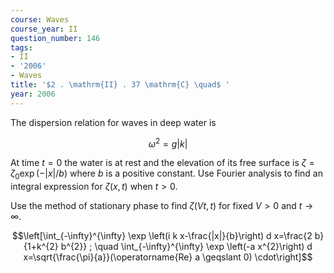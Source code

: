 ```yaml
---
course: Waves
course_year: II
question_number: 146
tags:
- II
- '2006'
- Waves
title: '$2 . \mathrm{II} . 37 \mathrm{C} \quad$ '
year: 2006
---
```



The dispersion relation for waves in deep water is

$$\omega^{2}=g|k|$$

At time $t=0$ the water is at rest and the elevation of its free surface is $\zeta=\zeta_{0} \exp (-|x| / b)$ where $b$ is a positive constant. Use Fourier analysis to find an integral expression for $\zeta(x, t)$ when $t>0$.

Use the method of stationary phase to find $\zeta(V t, t)$ for fixed $V>0$ and $t \rightarrow \infty$.

$$\left[\int_{-\infty}^{\infty} \exp \left(i k x-\frac{|x|}{b}\right) d x=\frac{2 b}{1+k^{2} b^{2}} ; \quad \int_{-\infty}^{\infty} \exp \left(-a x^{2}\right) d x=\sqrt{\frac{\pi}{a}}(\operatorname{Re} a \geqslant 0) \cdot\right]$$